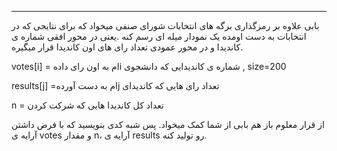 ------------

بابی علاوه بر رمزگذاری برگه های انتخابات شورای صنفی میخواد که برای نتایجی که در انتخابات به دست اومده یک نمودار میله ای رسم کنه .یعنی در محور افقی شماره ی کاندیدا و در محور عمودی تعداد رای های اون کاندیدا قرار میگیره.

votes[i] = ام به اون رای دادهi شماره ی کاندیدایی که دانشجوی  , size=200

results[j] =ام به دست آوردهj تعداد رای هایی که کاندیدای 

n = تعداد کل کاندیدا هایی که شرکت کردن  

از قرار معلوم باز هم بابی از شما کمک میخواد. پس شبه کدی بنویسید که با فرض داشتن آرایه ی votes و مقدار n، آرایه ی results رو تولید کنه.
